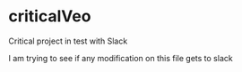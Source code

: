 # criticalVeo
Critical project in test with Slack 


I am trying to see if any modification on this file gets to slack 
